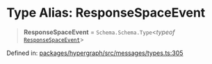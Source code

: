 # Type Alias: ResponseSpaceEvent

> **ResponseSpaceEvent** = `Schema.Schema.Type`\<*typeof* [`ResponseSpaceEvent`](../variables/ResponseSpaceEvent.md)\>

Defined in: [packages/hypergraph/src/messages/types.ts:305](https://github.com/hashirpm/hypergraph/blob/ab4ea1cdb9430798142e0d735aac9d31c2cf0ae0/packages/hypergraph/src/messages/types.ts#L305)
